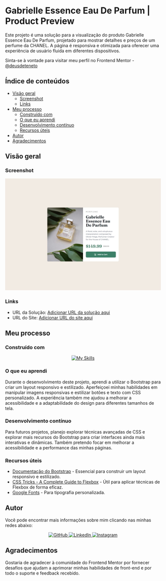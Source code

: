 # Gabrielle Essence Eau De Parfum | Product Preview

Este projeto é uma solução para a visualização do produto Gabrielle Essence Eau De Parfum, projetado para mostrar detalhes e preços de um perfume da CHANEL. A página é responsiva e otimizada para oferecer uma experiência de usuário fluida em diferentes dispositivos.

Sinta-se à vontade para visitar meu perfil no Frontend Mentor - [@deusdeteneto](https://www.frontendmentor.io/profile/deusdeteneto)

## Índice de conteúdos

- [Visão geral](#visão-geral)
  - [Screenshot](#screenshot)
  - [Links](#links)
- [Meu processo](#meu-processo)
  - [Construído com](#construído-com)
  - [O que eu aprendi](#o-que-eu-aprendi)
  - [Desenvolvimento contínuo](#desenvolvimento-contínuo)
  - [Recursos úteis](#recursos-úteis)
- [Autor](#autor)
- [Agradecimentos](#agradecimentos)

## Visão geral

### Screenshot

![Screenshot do Projeto](https://raw.githubusercontent.com/deusdeteneto/Product-preview-card-component/main/design/image-desktop.jpeg)

### Links

- URL da Solução: [Adicionar URL da solução aqui](https://www.frontendmentor.io/solutions/product-preview-card-component-za8EjZ3YOC) 
- URL do Site: [Adicionar URL do site aqui](https://product-preview-card-component-chi-sand.vercel.app/) 

## Meu processo

### Construído com

<p align="center">
  <a href="#"><img src="https://skillicons.dev/icons?i=html,css,bootstrap,vercel,git,github" alt="My Skills"></a>
</p>

### O que eu aprendi

Durante o desenvolvimento deste projeto, aprendi a utilizar o Bootstrap para criar um layout responsivo e estilizado. Aperfeiçoei minhas habilidades em manipular imagens responsivas e estilizar botões e texto com CSS personalizado. A experiência também me ajudou a melhorar a acessibilidade e a adaptabilidade do design para diferentes tamanhos de tela.

### Desenvolvimento contínuo

Para futuros projetos, planejo explorar técnicas avançadas de CSS e explorar mais recursos do Bootstrap para criar interfaces ainda mais interativas e dinâmicas. Também pretendo focar em melhorar a acessibilidade e a performance das minhas páginas.

### Recursos úteis

- [Documentação do Bootstrap](https://getbootstrap.com/docs/5.3/getting-started/introduction/) - Essencial para construir um layout responsivo e estilizado.
- [CSS Tricks - A Complete Guide to Flexbox](https://css-tricks.com/snippets/css/a-guide-to-flexbox/) - Útil para aplicar técnicas de Flexbox de forma eficaz.
- [Google Fonts](https://fonts.google.com/) - Para tipografia personalizada.

## Autor

Você pode encontrar mais informações sobre mim clicando nas minhas redes abaixo:

<div align="center">
  <a href="https://github.com/deusdeteneto">
    <img src="https://skillicons.dev/icons?i=github" alt="GitHub" />
  </a>
  <a href="https://www.linkedin.com/in/deusdeteneto">
    <img src="https://skillicons.dev/icons?i=linkedin" alt="LinkedIn" />
  </a>
  <a href="https://www.instagram.com/torresneto.tn/">
    <img src="https://skillicons.dev/icons?i=instagram" alt="Instagram" />
  </a>
</div>

## Agradecimentos

Gostaria de agradecer à comunidade do Frontend Mentor por fornecer desafios que ajudam a aprimorar minhas habilidades de front-end e por todo o suporte e feedback recebido.
